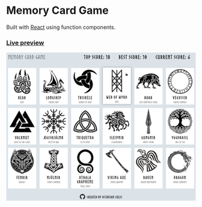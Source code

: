 # Memory Card Game

Built with [React](https://reactjs.org/) using function components.

### [Live preview](https://octavian-sn.github.io/memory-card.git/)

![Screen-shot of the app!](./src/assets/screen.png)
